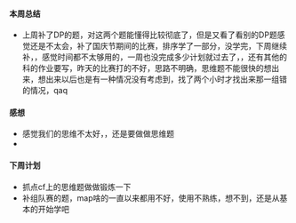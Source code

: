 #### 本周总结
+ 上周补了DP的题，对这两个题能懂得比较彻底了，但是又看了看别的DP题感觉还是不太会，补了国庆节期间的比赛，排序学了一部分，没学完，下周继续补，，感觉时间都不太够用的，一周也没完成多少计划就过去了，，还有其他的科的作业要写，昨天的比赛打的不好，思路不明确，思维题不能很快的想出来，想出来以后也是有一种情况没有考虑到，找了两个小时才找出来那一组错的情况，qaq

#### 感想
+  感觉我们的思维不太好，，还是要做做思维题
+ 
#### 下周计划
+  抓点cf上的思维题做做锻炼一下
+  补组队赛的题，map啥的一直以来都用不好，使用不熟练，想不到，还是从基本的开始学吧 
